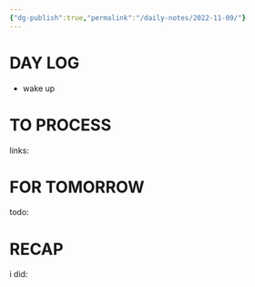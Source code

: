 ```yaml
---
{"dg-publish":true,"permalink":"/daily-notes/2022-11-09/"}
---
```



# DAY LOG
- wake up
# TO PROCESS
links:
# FOR TOMORROW
todo:
# RECAP
i did:



